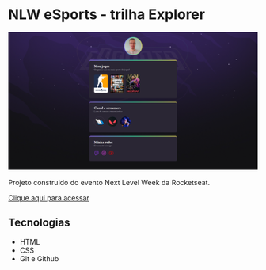 # NLW eSports - trilha Explorer

![preview](./.github/preview.png)

Projeto construido do evento Next Level Week da Rocketseat.

[Clique aqui para acessar](https://hiagoleite.github.io/nlw-esports-explorer/)
## Tecnologias

- HTML
- CSS
- Git e Github

